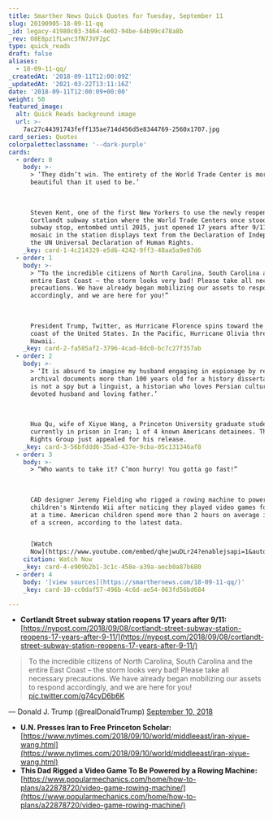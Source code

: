 ```yaml
---
title: Smarther News Quick Quotes for Tuesday, September 11
slug: 20190905-18-09-11-qq
_id: legacy-41980c03-3464-4e02-94be-64b99c478a8b
_rev: O8E8pz1fLwnc3fN7JVF2pC
type: quick_reads
draft: false
aliases:
  - 18-09-11-qq/
_createdAt: '2018-09-11T12:00:09Z'
_updatedAt: '2021-03-22T13:11:16Z'
date: '2018-09-11T12:00:09+00:00'
weight: 50
featured_image:
  alt: Quick Reads background image
  url: >-
    7ac27c44391743feff135ae714d456d5e8344769-2560x1707.jpg
card_series: Quotes
colorpaletteclassname: '--dark-purple'
cards:
  - order: 0
    body: >-
      > ‘They didn’t win. The entirety of the World Trade Center is more
      beautiful than it used to be.’  
        
        
        
      Steven Kent, one of the first New Yorkers to use the newly reopened
      Cortlandt subway station where the World Trade Centers once stood; this
      subway stop, entombed until 2015, just opened 17 years after 9/11. A
      mosaic in the station displays text from the Declaration of Independence &
      the UN Universal Declaration of Human Rights.
    _key: card-1-4c214329-e5d6-4242-9ff3-48aa5a9e07d6
  - order: 1
    body: >-
      > “To the incredible citizens of North Carolina, South Carolina and the
      entire East Coast – the storm looks very bad! Please take all necessary
      precautions. We have already began mobilizing our assets to respond
      accordingly, and we are here for you!”  
        
        
        
      President Trump, Twitter, as Hurricane Florence spins toward the East
      coast of the United States. In the Pacific, Hurricane Olivia threatens
      Hawaii.
    _key: card-2-fa585af2-3796-4cad-8dc0-bc7c27f357ab
  - order: 2
    body: >-
      > ‘It is absurd to imagine my husband engaging in espionage by researching
      archival documents more than 100 years old for a history dissertation. He
      is not a spy but a linguist, a historian who loves Persian culture, a
      devoted husband and loving father.’  
        
        
        
      Hua Qu, wife of Xiyue Wang, a Princeton University graduate student
      currently in prison in Iran; 1 of 4 known Americans detainees. The UN
      Rights Group just appealed for his release.
    _key: card-3-56bfddd6-35ad-437e-9cba-05c131346af8
  - order: 3
    body: >-
      > “Who wants to take it? C’mon hurry! You gotta go fast!”  
        
        
        
      CAD designer Jeremy Fielding who rigged a rowing machine to power his
      children's Nintendo Wii after noticing they played video games for hours
      at a time. American children spend more than 2 hours on average in front
      of a screen, according to the latest data.


      [Watch
      Now](https://www.youtube.com/embed/qhejwuDLr24?enablejsapi=1&autoplay=1&rel=0)
    citation: Watch Now
    _key: card-4-e909b2b1-3c1c-458e-a39a-aecb0a87b680
  - order: 4
    body: '[view sources](https://smarthernews.com/18-09-11-qq/)'
    _key: card-10-cc0daf57-496b-4c6d-ae54-063fd56bd684

---
```

* **Cortlandt Street subway station reopens 17 years after 9/11:**  
[https://nypost.com/2018/09/08/cortlandt-street-subway-station-reopens-17-years-after-9-11/](https://nypost.com/2018/09/08/cortlandt-street-subway-station-reopens-17-years-after-9-11/)

> To the incredible citizens of North Carolina, South Carolina and the entire East Coast – the storm looks very bad! Please take all necessary precautions. We have already began mobilizing our assets to respond accordingly, and we are here for you! [pic.twitter.com/g74cyD6b6K](https://t.co/g74cyD6b6K)  
  
  
  
— Donald J. Trump (@realDonaldTrump) [September 10, 2018](https://twitter.com/realDonaldTrump/status/1039237395374325760?ref_src=twsrc%5Etfw)

* **U.N. Presses Iran to Free Princeton Scholar:**  
[https://www.nytimes.com/2018/09/10/world/middleeast/iran-xiyue-wang.html](https://www.nytimes.com/2018/09/10/world/middleeast/iran-xiyue-wang.html)
* **This Dad Rigged a Video Game To Be Powered by a Rowing Machine:**  
[https://www.popularmechanics.com/home/how-to-plans/a22878720/video-game-rowing-machine/](https://www.popularmechanics.com/home/how-to-plans/a22878720/video-game-rowing-machine/)
